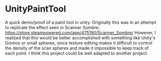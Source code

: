 # UnityPaintTool
A quick demo/proof of a paint tool in unity. Originally this was in an attempt to replicate the effect seen in Scanner Sombre: https://store.steampowered.com/app/475190/Scanner_Sombre/
However, I realized that this would be better accomplished with something like Unity's Gizmos or small spheres, since texture editing makes it difficult to control the density of the scan spheres and made it impossible to keep track of each point. I think this project could be well adapted to another project.
